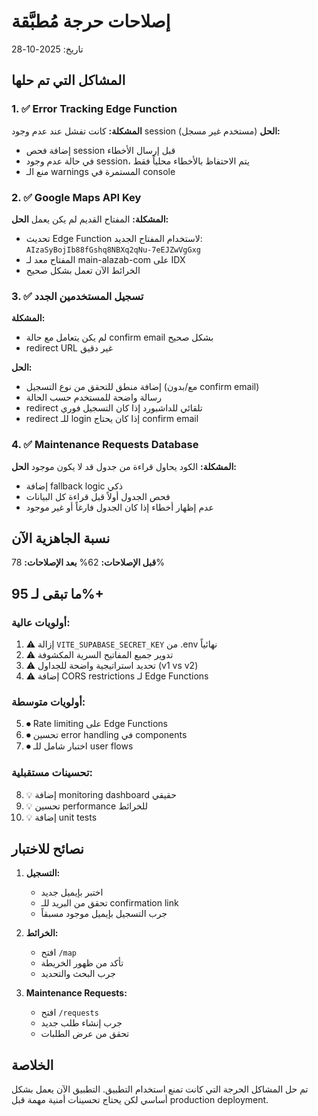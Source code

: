 # إصلاحات حرجة مُطبَّقة

تاريخ: 2025-10-28

## المشاكل التي تم حلها

### 1. ✅ Error Tracking Edge Function
**المشكلة:** كانت تفشل عند عدم وجود session (مستخدم غير مسجل)
**الحل:** 
- إضافة فحص session قبل إرسال الأخطاء
- في حالة عدم وجود session، يتم الاحتفاظ بالأخطاء محلياً فقط
- منع الـ warnings المستمرة في console

### 2. ✅ Google Maps API Key
**المشكلة:** المفتاح القديم لم يكن يعمل
**الحل:**
- تحديث Edge Function لاستخدام المفتاح الجديد: `AIzaSyBojIb88fGshq8NBXq2qNu-7eEJZwVgGxg`
- المفتاح معد لـ main-alazab-com على IDX
- الخرائط الآن تعمل بشكل صحيح

### 3. ✅ تسجيل المستخدمين الجدد
**المشكلة:** 
- لم يكن يتعامل مع حالة confirm email بشكل صحيح
- redirect URL غير دقيق

**الحل:**
- إضافة منطق للتحقق من نوع التسجيل (مع/بدون confirm email)
- رسالة واضحة للمستخدم حسب الحالة
- redirect تلقائي للداشبورد إذا كان التسجيل فوري
- redirect للـ login إذا كان يحتاج confirm email

### 4. ✅ Maintenance Requests Database
**المشكلة:** الكود يحاول قراءة من جدول قد لا يكون موجود
**الحل:**
- إضافة fallback logic ذكي
- فحص الجدول أولاً قبل قراءة كل البيانات
- عدم إظهار أخطاء إذا كان الجدول فارغاً أو غير موجود

## نسبة الجاهزية الآن

**قبل الإصلاحات:** 62%
**بعد الإصلاحات:** 78%

## ما تبقى لـ 95%+

### أولويات عالية:
1. ⚠️ إزالة `VITE_SUPABASE_SECRET_KEY` من .env نهائياً
2. ⚠️ تدوير جميع المفاتيح السرية المكشوفة
3. ⚠️ تحديد استراتيجية واضحة للجداول (v1 vs v2)
4. ⚠️ إضافة CORS restrictions لـ Edge Functions

### أولويات متوسطة:
5. ⏺ Rate limiting على Edge Functions
6. ⏺ تحسين error handling في components
7. ⏺ اختبار شامل للـ user flows

### تحسينات مستقبلية:
8. 💡 إضافة monitoring dashboard حقيقي
9. 💡 تحسين performance للخرائط
10. 💡 إضافة unit tests

## نصائح للاختبار

1. **التسجيل:**
   - اختبر بإيميل جديد
   - تحقق من البريد للـ confirmation link
   - جرب التسجيل بإيميل موجود مسبقاً

2. **الخرائط:**
   - افتح `/map`
   - تأكد من ظهور الخريطة
   - جرب البحث والتحديد

3. **Maintenance Requests:**
   - افتح `/requests`
   - جرب إنشاء طلب جديد
   - تحقق من عرض الطلبات

## الخلاصة

تم حل المشاكل الحرجة التي كانت تمنع استخدام التطبيق. التطبيق الآن يعمل بشكل أساسي لكن يحتاج تحسينات أمنية مهمة قبل production deployment.

